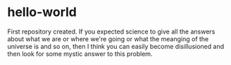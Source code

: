 # hello-world
First repository created.
If you expected science to give all the answers about what we are or where we're going or what the meanging of the universe is and so on, then I think you can easily become disillusioned and then look for some mystic answer to this problem.
